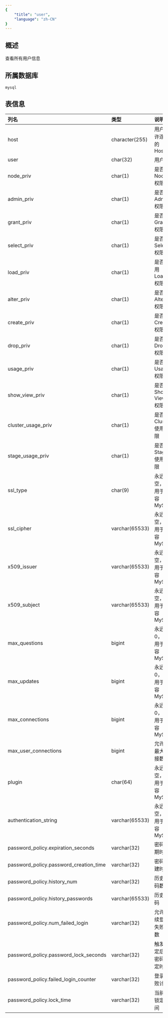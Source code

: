 ```yaml
---
{
    "title": "user",
    "language": "zh-CN"
}
---
```


<!--
Licensed to the Apache Software Foundation (ASF) under one
or more contributor license agreements.  See the NOTICE file
distributed with this work for additional information
regarding copyright ownership.  The ASF licenses this file
to you under the Apache License, Version 2.0 (the
"License"); you may not use this file except in compliance
with the License.  You may obtain a copy of the License at

  http://www.apache.org/licenses/LICENSE-2.0

Unless required by applicable law or agreed to in writing,
software distributed under the License is distributed on an
"AS IS" BASIS, WITHOUT WARRANTIES OR CONDITIONS OF ANY
KIND, either express or implied.  See the License for the
specific language governing permissions and limitations
under the License.
-->

## 概述

查看所有用户信息

## 所属数据库


`mysql`


## 表信息

| 列名                                   | 类型           | 说明                       |
| :------------------------------------- | :------------- | :------------------------- |
| host                                   | character(255) | 用户允许连接的 Host        |
| user                                   | char(32)       | 用户名                     |
| node_priv                              | char(1)        | 是否有 Node 权限           |
| admin_priv                             | char(1)        | 是否有 Admin 权限          |
| grant_priv                             | char(1)        | 是否有 Grant 权限          |
| select_priv                            | char(1)        | 是否有 Select 权限         |
| load_priv                              | char(1)        | 是否有用 Load 权限         |
| alter_priv                             | char(1)        | 是否有 Alter 权限          |
| create_priv                            | char(1)        | 是否有 Create 权限         |
| drop_priv                              | char(1)        | 是否有 Drop 权限           |
| usage_priv                             | char(1)        | 是否有 Usage 权限          |
| show_view_priv                         | char(1)        | 是否有 Show View 权限      |
| cluster_usage_priv                     | char(1)        | 是否有 Cluster 使用权限    |
| stage_usage_priv                       | char(1)        | 是否有 Stage 使用权限      |
| ssl_type                               | char(9)        | 永远为空，仅用于兼容 MySQL |
| ssl_cipher                             | varchar(65533) | 永远为空，仅用于兼容 MySQL |
| x509_issuer                            | varchar(65533) | 永远为空，仅用于兼容 MySQL |
| x509_subject                           | varchar(65533) | 永远为空，仅用于兼容 MySQL |
| max_questions                          | bigint         | 永远为 0，仅用于兼容 MySQL |
| max_updates                            | bigint         | 永远为 0，仅用于兼容 MySQL |
| max_connections                        | bigint         | 永远为 0，仅用于兼容 MySQL |
| max_user_connections                   | bigint         | 允许的最大连接数量         |
| plugin                                 | char(64)       | 永远为空，仅用于兼容 MySQL |
| authentication_string                  | varchar(65533) | 永远为空，仅用于兼容 MySQL |
| password_policy.expiration_seconds     | varchar(32)    | 密码过期时间               |
| password_policy.password_creation_time | varchar(32)    | 密码创建时间               |
| password_policy.history_num            | varchar(32)    | 历史密码数量               |
| password_policy.history_passwords      | varchar(65533) | 历史密码                   |
| password_policy.num_failed_login       | varchar(32)    | 允许连续登录失败次数       |
| password_policy.password_lock_seconds  | varchar(32)    | 触发锁定后的密码锁定时间   |
| password_policy.failed_login_counter   | varchar(32)    | 登录失败计数               |
| password_policy.lock_time              | varchar(32)    | 当前已锁定时间             |